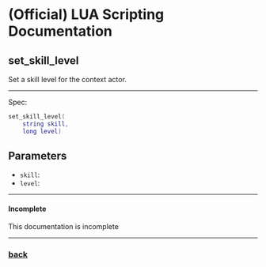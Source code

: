 
# (Official) LUA Scripting Documentation

## set_skill_level

Set a skill level for the context actor.

___

Spec:

```lua
set_skill_level(
	string skill,
	long level)
```

## Parameters

- `skill`: 
- `level`: 

___

#### Incomplete

This documentation is incomplete

___

### [back](../other)
